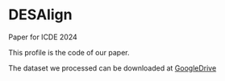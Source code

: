 # DESAlign
Paper for ICDE 2024

This profile is the code of our paper.

The dataset we processed can be downloaded at [GoogleDrive]([https://www.pnas.org/content/105/35/12763](https://drive.google.com/file/d/1xYgXv8n1F8CBSNmYs5f3GfdJmrWHpxDJ/view?usp=drive_link)https://drive.google.com/file/d/1xYgXv8n1F8CBSNmYs5f3GfdJmrWHpxDJ/view?usp=drive_link)
